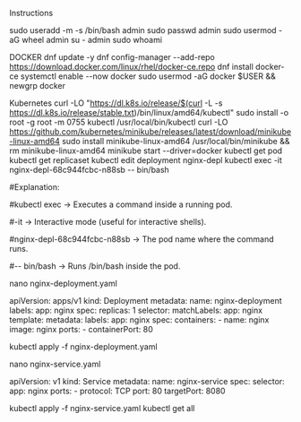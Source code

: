 Instructions

sudo useradd -m -s /bin/bash admin
sudo passwd admin
sudo usermod -aG wheel admin
su - admin
sudo whoami


DOCKER
dnf update -y
dnf config-manager --add-repo https://download.docker.com/linux/rhel/docker-ce.repo
dnf install docker-ce
systemctl enable --now docker
sudo usermod -aG docker $USER && newgrp docker


Kubernetes
curl -LO "https://dl.k8s.io/release/$(curl -L -s https://dl.k8s.io/release/stable.txt)/bin/linux/amd64/kubectl"
sudo install -o root -g root -m 0755 kubectl /usr/local/bin/kubectl
curl -LO https://github.com/kubernetes/minikube/releases/latest/download/minikube-linux-amd64
sudo install minikube-linux-amd64 /usr/local/bin/minikube && rm minikube-linux-amd64
minikube start --driver=docker
kubectl get pod
kubectl get replicaset
kubectl edit deployment nginx-depl
kubectl exec -it nginx-depl-68c944fcbc-n88sb -- bin/bash

#Explanation:

#kubectl exec → Executes a command inside a running pod.

#-it → Interactive mode (useful for interactive shells).

#nginx-depl-68c944fcbc-n88sb → The pod name where the command runs.

#-- bin/bash → Runs /bin/bash inside the pod.

nano nginx-deployment.yaml

apiVersion: apps/v1
kind: Deployment
metadata:
  name: nginx-deployment
  labels:
    app: nginx
spec:
  replicas: 1
  selector:
    matchLabels:
      app: nginx
  template:
    metadata:
      labels:
        app: nginx
    spec:
      containers:
        - name: nginx
          image: nginx
          ports:
            - containerPort: 80

kubectl apply -f nginx-deployment.yaml

nano nginx-service.yaml

apiVersion: v1
kind: Service
metadata:
  name: nginx-service
spec:
  selector:
    app: nginx
  ports:
    - protocol: TCP
      port: 80
      targetPort: 8080

kubectl apply -f nginx-service.yaml
kubectl get all



